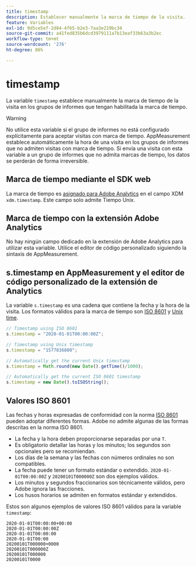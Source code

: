 ```yaml
---
title: timestamp
description: Establecer manualmente la marca de tiempo de la visita.
feature: Variables
exl-id: 9d5ce5ef-2d84-4f65-b2e3-7aa3e219bc34
source-git-commit: a41fed835b6dcd3979111a7b13eaf33b63a3b2ec
workflow-type: tm+mt
source-wordcount: '276'
ht-degree: 86%

---
```


# timestamp

La variable `timestamp` establece manualmente la marca de tiempo de la visita en los grupos de informes que tengan habilitada la marca de tiempo.

>[!WARNING]
>
>No utilice esta variable si el grupo de informes no está configurado explícitamente para aceptar visitas con marca de tiempo. AppMeasurement establece automáticamente la hora de una visita en los grupos de informes que no admiten visitas con marca de tiempo. Si envía una visita con esta variable a un grupo de informes que no admita marcas de tiempo, los datos se perderán de forma irreversible.

## Marca de tiempo mediante el SDK web

La marca de tiempo es [asignado para Adobe Analytics](https://experienceleague.adobe.com/docs/analytics/implementation/aep-edge/variable-mapping.html?lang=es) en el campo XDM `xdm.timestamp`. Este campo solo admite Tiempo Unix.

## Marca de tiempo con la extensión Adobe Analytics

No hay ningún campo dedicado en la extensión de Adobe Analytics para utilizar esta variable. Utilice el editor de código personalizado siguiendo la sintaxis de AppMeasurement.

## s.timestamp en AppMeasurement y el editor de código personalizado de la extensión de Analytics

La variable `s.timestamp` es una cadena que contiene la fecha y la hora de la visita. Los formatos válidos para la marca de tiempo son [ISO 8601](https://es.wikipedia.org/wiki/ISO_8601) y [Unix time](https://es.wikipedia.org/wiki/Tiempo_Unix).

```js
// Timestamp using ISO 8601
s.timestamp = "2020-01-01T00:00:00Z";

// Timestamp using Unix timestamp
s.timestamp = "1577836800";

// Automatically get the current Unix timestamp
s.timestamp = Math.round(new Date().getTime()/1000);

// Automatically get the current ISO 8601 timestamp
s.timestamp = new Date().toISOString();
```

## Valores ISO 8601

Las fechas y horas expresadas de conformidad con la norma [ISO 8601](https://es.wikipedia.org/wiki/ISO_8601) pueden adoptar diferentes formas. Adobe no admite algunas de las formas descritas en la norma ISO 8601.

* La fecha y la hora deben proporcionarse separadas por una `T`.
* Es obligatorio detallar las horas y los minutos; los segundos son opcionales pero se recomiendan.
* Los días de la semana y las fechas con números ordinales no son compatibles.
* La fecha puede tener un formato estándar o extendido. `2020-01-01T00:00:00Z` y `20200101T000000Z` son dos ejemplos válidos.
* Los minutos y segundos fraccionarios son técnicamente válidos, pero Adobe ignora las fracciones.
* Los husos horarios se admiten en formatos estándar y extendidos.

Estos son algunos ejemplos de valores ISO 8601 válidos para la variable `timestamp`:

```text
2020-01-01T00:00:00+00:00
2020-01-01T00:00:00Z
2020-01-01T00:00:00
2020-01-01T00:00
20200101T000000+0000
20200101T000000Z
20200101T000000
20200101T0000
```
